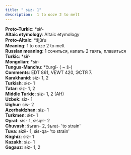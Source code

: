 ```yaml
---
title: " sɨz- 1"
description:  1 to ooze 2 to melt
---
```


<strong>Proto-Turkic</strong>:  *sɨŕ-<br>
<strong>Altaic etymology</strong>:  Altaic etymology<br>
<strong> Proto-Altaic</strong>:  *ši̯ŭŕu<br>
<strong>Meaning</strong>:  1 to ooze 2 to melt<br>
<strong>Russian meaning</strong>:  1 сочиться, капать 2 таять, плавиться<br>
<strong>Turkic</strong>:  *sɨŕ-<br>
<strong>Mongolian</strong>:  *sir-<br>
<strong>Tungus-Manchu</strong>:  *čurgī- ( ~ š-)<br>
<strong>Comments</strong>:  EDT 861, VEWT 420, ЭСТЯ 7.<br>
<strong>Karakhanid</strong>:  sɨz- 1, 2<br>
<strong>Turkish</strong>:  sɨz- 1<br>
<strong>Tatar</strong>:  sɨz- 1, 2<br>
<strong>Middle Turkic</strong>:  sɨz- 1, 2 (AH)<br>
<strong>Uzbek</strong>:  siz- 1<br>
<strong>Uighur</strong>:  sɨs- 2<br>
<strong>Azerbaidzhan</strong>:  sɨz- 1<br>
<strong>Turkmen</strong>:  sɨz- 1<br>
<strong>Oyrat</strong>:  sɨs- 1, sɨsqɨr- 2<br>
<strong>Chuvash</strong>:  šъran- 2, šъrat- 'to strain'<br>
<strong>Tuva</strong>:  sɨzɨl- 1, sɨs-qa- 'to strain'<br>
<strong>Kirghiz</strong>:  sɨz- 1<br>
<strong>Kazakh</strong>:  sɨz- 1<br>
<strong>Gagauz</strong>:  sɨz- 1, 2<br>


